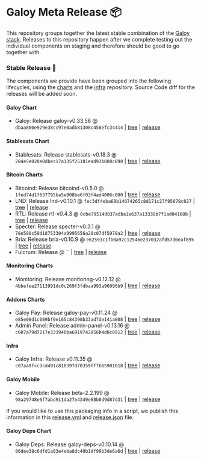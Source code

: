 # Galoy Meta Release 📦

This repository groups together the latest stable combination of the [Galoy stack](https://github.com/GaloyMoney/awesome-galoy#tech-components).
Releases to this repository happen after we complete testing out the individual components on staging and therefore should be good to go together with.

### Stable Release 🎉

The components we provide have been grouped into the following lifecycles, using the [charts](https://github.com/GaloyMoney/charts) and the [infra](https://github.com/GaloyMoney/galoy-infra) repository.
Source Code diff for the releases will be added soon.

#### Galoy Chart
- Galoy: Release galoy-v0.33.56 @ `dbaa800e929e38cc97e0adb81308c458efc34414` | [tree](https://github.com/GaloyMoney/charts/tree/dbaa800e929e38cc97e0adb81308c458efc34414/charts/galoy) | [release](https://github.com/GaloyMoney/charts/releases/tag/galoy-v0.33.56)

#### Stablesats Chart
- Stablesats: Release stablesats-v0.18.3 @ `284e5e020e0dbec17a135f25181ead93b088c898` | [tree](https://github.com/GaloyMoney/charts/tree/284e5e020e0dbec17a135f25181ead93b088c898/charts/stablesats) | [release](https://github.com/GaloyMoney/charts/releases/tag/stablesats-v0.18.3)

#### Bitcoin Charts
- Bitcoind: Release bitcoind-v0.5.0 @ `1fed74d1f637795ba5e908be6f03f4ad4006c000` | [tree](https://github.com/GaloyMoney/charts/tree/1fed74d1f637795ba5e908be6f03f4ad4006c000/charts/bitcoind) | [release](https://github.com/GaloyMoney/charts/releases/tag/bitcoind-v0.5.0)
- LND: Release lnd-v0.10.1 @ `fec3df4eba69b14674265c8d171c27f95078c027` | [tree](https://github.com/GaloyMoney/charts/tree/fec3df4eba69b14674265c8d171c27f95078c027/charts/lnd) | [release](https://github.com/GaloyMoney/charts/releases/tag/lnd-v0.10.1)
- RTL: Release rtl-v0.4.3 @ `0cbe79514d837adba1a637a13338b7f1ad04168b` | [tree](https://github.com/GaloyMoney/charts/tree/0cbe79514d837adba1a637a13338b7f1ad04168b/charts/rtl) | [release](https://github.com/GaloyMoney/charts/releases/tag/rtl-v0.4.3)
- Specter: Release specter-v0.3.1 @ `78e580c59d18753304a9995656a20c07df5978a2` | [tree](https://github.com/GaloyMoney/charts/tree/78e580c59d18753304a9995656a20c07df5978a2/charts/specter) | [release](https://github.com/GaloyMoney/charts/releases/tag/specter-v0.3.1)
- Bria: Release bria-v0.10.9 @ `e62593c1fb0a92c12546e237032afd57d0eaf095` | [tree](https://github.com/GaloyMoney/charts/tree/e62593c1fb0a92c12546e237032afd57d0eaf095/charts/bria) | [release](https://github.com/GaloyMoney/charts/releases/tag/bria-v0.10.9)
- Fulcrum: Release  @ `` | [tree](https://github.com/GaloyMoney/charts/tree//charts/fulcrum) | [release](https://github.com/GaloyMoney/charts/releases/tag/)

#### Monitoring Charts
- Monitoring: Release monitoring-v0.12.12 @ `4bbefee27113991dc0c269f3fdbaa993a96096b9` | [tree](https://github.com/GaloyMoney/charts/tree/4bbefee27113991dc0c269f3fdbaa993a96096b9/charts/monitoring) | [release](https://github.com/GaloyMoney/charts/releases/tag/monitoring-v0.12.12)

#### Addons Charts
- Galoy Pay: Release galoy-pay-v0.11.24 @ `e85e08d1c089bf9e165c84390b33ad7de141a808` | [tree](https://github.com/GaloyMoney/charts/tree/e85e08d1c089bf9e165c84390b33ad7de141a808/charts/galoy-pay) | [release](https://github.com/GaloyMoney/charts/releases/tag/galoy-pay-v0.11.24)
- Admin Panel: Release admin-panel-v0.13.16 @ `c607a79d7217e333940ba6919742856b4d8c8912` | [tree](https://github.com/GaloyMoney/charts/tree/c607a79d7217e333940ba6919742856b4d8c8912/charts/admin-panel) | [release](https://github.com/GaloyMoney/charts/releases/tag/admin-panel-v0.13.16)

#### Infra

- Galoy Infra: Release v0.11.35 @ `c07aa9fcc3cd491c810397d70359ff7665901018` | [tree](https://github.com/GaloyMoney/galoy-infra/tree/c07aa9fcc3cd491c810397d70359ff7665901018) | [release](https://github.com/GaloyMoney/galoy-infra/releases/tag/v0.11.35)

#### Galoy Mobile

- Galoy Mobile: Release beta-2.2.199 @ `98a29748e6f7abd911da27e4349e68b0d9d87d31` | [tree](https://github.com/GaloyMoney/galoy-mobile/tree/98a29748e6f7abd911da27e4349e68b0d9d87d31) | [release](https://github.com/GaloyMoney/galoy-mobile/releases/tag/beta-2.2.199)

If you would like to use this packaging info in a script, we publish this information in this [release.yml](./release.yml) and [release.json](./release.json) file.

#### Galoy Deps Chart
- Galoy Deps: Release galoy-deps-v0.10.14 @ `86dee38c6dfd1a03e4eba8dc40b1df99b3de6a6d` | [tree](https://github.com/GaloyMoney/charts/tree/86dee38c6dfd1a03e4eba8dc40b1df99b3de6a6d/charts/galoy-deps) | [release](https://github.com/GaloyMoney/charts/releases/tag/galoy-deps-v0.10.14)
